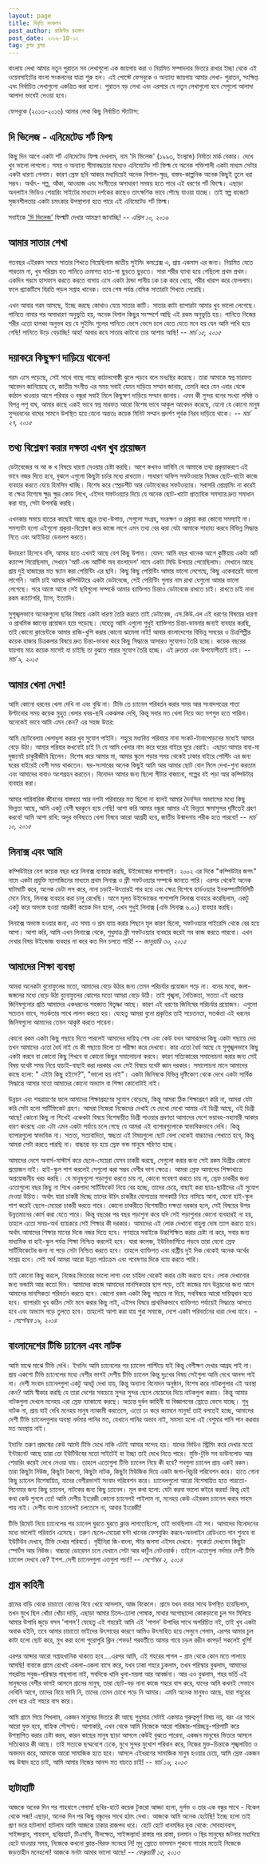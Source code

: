 ```yaml
---
layout: page
title: বিবৃতি সংকলন
post_author: রাজিউর রহমান
post_date: ২০১৬-10-১২
tag: ব্লগর ব্লগর
---
```

<div class="message">
বাংলায় লেখা আমার নতুন পুরাতন সব লেখাগুলো এক জায়গায় করা ও নিয়মিত সম্পাদনার ভিতরে রাখার ইচ্ছা থেকে এই ওয়েবসাইটের বাংলা সংকলনের যাত্রা শুরু হল। এই পোস্টে ফেসবুকে ও অন্যান্য জায়গায় আমার লেখা- পুরাতন, সংক্ষিপ্ত এবং নির্বাচিত লেখাগুলো একত্রিত করা হলো। পুরাতন বড় লেখা এবং এরপরে যে নতুন লেখাগুলো হবে সেগুলো আলাদা আলাদা ভাবেই দেওয়া হবে।
</div>

ফেসবুকে (২০১৩-২০১৬) আমার লেখা কিছু নির্বাচিত স্ট্যাটাস:

## দি ভিলেজ - এনিমেটেড শর্ট ফিল্ম
কিছু দিন আগে একটা শর্ট এনিমেটেড ফিল্ম দেখলাম, নাম 'দি ভিলেজ' (১৯৯৩, ইংল্যান্ড) নির্মাতা মার্ক বেকার। দেখে খুব ভালো লাগলো। সময় ও অন্যান্য সীমাবদ্ধতার মধ্যেও  এনিমেটেড শর্ট ফিল্ম যে অনেক শক্তিশালী একটা মাধ্যম সেটার একটা ধারণা পেলাম। কারণ স্রেফ ছবি আকার মধ্যদিয়েই অনেক বিশাল-ক্ষুদ্র, বাস্তব-কাল্পনিক অনেক কিছুই তুলে ধরা সম্ভব। অর্থাৎ- গল্প, আঁকা, আওয়াজ এবং সংগীতের অসাধারণ সমন্বয় হতে পারে এই ধরণের শর্ট ফিল্মে। এছাড়া অনলাইন ভিডিও শেয়ারিং সাইটের মাধ্যমে দর্শকের কাছেও তাৎক্ষণিক ভাবে পৌছে যাওয়া যাচ্ছে। তাই স্বল্প বাজেটে সৃজনশীলতার একটা চমৎকার উপস্থাপনা হতে পারে এই এনিমেটেড শর্ট ফিল্ম।

সবাইকে ['দি ভিলেজ'](https://vimeo.com/73644772) ফিল্মটি দেখার আমন্ত্রণ জানাচ্ছি! -- *এপ্রিল ১০, ২০১৬*

## আমার সাতার শেখা
গতবছর এইরকম সময়ে সাতার শিখতে গিয়েছিলাম জাতীয় সুইমিং কমপ্লেক্স এ, প্রায় একমাস এর জন্য। নিয়মিত যেতে পারতাম না, খুব পরিশ্রম হত পানিতে ক্রমাগত হাত-পা ছুড়তে ছুড়তে। সারা শরীর ব্যাথা হয়ে গেছিলো প্রথম প্রথম। একদিন গরমে হাসফাস করতে করতে বাসায় এসে একটা ঠান্ডা পানীয় ঢক ঢক করে খেয়ে, শরীর খারাপ করে ফেললাম। ফলে প্র্যাকটিসে বিরতি পড়ল সপ্তাহ খানেক। তবে শেষ পর্যন্ত বেসিক সাতারটা শিখতে পেরেছি।

এখন আবার গরম আসছে, ইচ্ছে করছে কোথাও যেয়ে সাতার কাটি। সাতার কাটা ব্যাপারটা আমার খুব ভালো লেগেছে। পানিতে নামার পর অসাধারণ অনুভুতি হয়, অনেক বিশাল কিছুর সংস্পর্শে আছি এই রকম অনুভুতি হয়। পানিতে নিজের শরীর এতো হালকা অনুভব হয় যে সুইমিং পুলের পানিতে ভেসে ভেসে চলে যেতে যেতে মনে হয় যেন আমি পাখি হয়ে গেছি! পানিতে উড়ে বেড়াচ্ছি! আহ! আবার কবে সাতার কাটবো তার আশায় আছি! -- *মার্চ ১৫, ২০১৫*
<!--more-->

## দয়াকরে কিছুক্ষণ দাড়িয়ে থাকেন!
গরম এসে পড়েছে, সেই সাথে গাছে গাছে কাঠালগোষ্ঠী ঝুলে পড়বে বলে মনঃস্থির করেছে। তারা আমাকে স্বপ্ন মারফত আবেদন জানিয়েছে যে, জাতীয় সংগীত এর সময় সবাই যেমন দাড়িয়ে সম্মান জানায়, তেমনি করে যেন এবার থেকে কাঠাল খাওয়ার আগে পরিবার ও বন্ধুরা সবাই মিলে কিছুক্ষণ দাড়িয়ে সম্মান জানায়। এমন কী সুন্দর বনের সংখ্যা লঘিষ্ঠ ও বিপন্ন পশু বাঘ, আমার কাছে একই ভাবে স্বপ্ন মারফত আরো বিশেষ ভাবে আকুল আবেদন করেছে, যেনো যে কোনো মানুষ সুন্দরবনের বাঘের সামনে উপস্থিত হয়ে যেনো অন্ততঃ কয়েক মিনিট সম্মান প্রদর্শণ পূর্বক নিরব দাড়িয়ে থাকে। -- *মার্চ ২৭, ২০১৫*

## তথ্য বিশ্লেষণ করার দক্ষতা এখন খুব প্রয়োজন
ডেটাবেজের অ আ ক খ বিষয়ে ধারণা নেওয়ার চেষ্টা করছি। আগে কখনও ভাবিনি যে আমাকে তথ্য প্রকৃয়াকরণে এই ভাবে নজর দিতে হবে, বুঝলে এগুলো কিছুটা চর্চার মধ্যে রাখতাম। সাধারণ অফিস সফটওয়্যার নিজের ছোট-খাটো কাজে ব্যবহার করতে যেয়ে হিমসিম খাচ্ছি। বিশেষ করে স্প্রেডশীট আর ডেটাবেজের সফটওয়্যার। সরাসরি প্রোগ্রামিং না করেই বা ক্ষেত্র বিশেষে ক্ষুদ্র ক্ষুদ্র কোড লিখে, এইসব সফটওয়্যার দিয়ে যে অনেক ছোট-খাটো প্রাত্যহিক সমস্যার দ্রুত সমাধান করা যায়, সেটা উপলব্ধি করছি।

এখনকার সময়ে হাতের কাছেই আছে প্রচুর তথ্য-উপাত্ত, সেগুলো সংগ্রহ, সংরক্ষণ ও প্রকৃয়া করা কোনো সমস্যাই না। সমস্যাটা হলো এইগুলো প্রকৃয়া-বিশ্লেষণ করে কাজে লাগে এমন তথ্য বের করা যেটা আমাকে সাহায্য করবে বিভিন্ন সিদ্ধান্ত নিতে এবং আইডিয়া ডেভলপ করতে।

উদাহরণ হিসেবে বলি, আমার হতে এখনই আছে বেশ কিছু উপাত্ত। যেমন: আমি বছর খানেক আগে কুষ্টিয়ায় একটা আর্ট ক্যাম্পে গিয়েছিলাম, সেখানে 'আর্ট এন্ড আর্টিস্ট অব বাংলাদেশ' নামে একটা সিডি উপহার পেয়েছিলাম। সেখানে আছে প্রায় দুই হাজারের মত স্ক্যান করা পেয়িন্টিং এর ছবি। কিছু কিছু পেয়িন্টিং আমার ভালো লেগেছে, কিছু একেবারেই ভালো লাগেনি। আমি চাই আমার কম্পিউটারে একটা ডেটাবেজে, সেই পেয়িন্টিং গুলার নাম রাখা যেগুলো আমার ভালো লেগেছে। পরে আস্তে আস্তে সেই ছবিগুলো সম্পর্কে আমার ব্যাক্তিগত চিন্তাও ডেটাবেজে রাখতে চাই। রাখতে চাই নানা রকম ক্যাটেগরি, ট্যাগ, ইত্যাদি।

সুশৃঙ্খলভাবে অনেকগুলো ছবির বিষয়ে একটা ধারণা তৈরি করতে তাই ডেটাবেজ, এস.কিউ.এল এই ধরণের বিষয়ের ধারণা ও প্রাথমিক জ্ঞানের প্রয়োজন হয়ে পড়েছে। যেহেতু আমি এগুলো শুধুই ব্যাক্তিগত চিন্তা-ভাবনার জন্যই ব্যবহার করছি, তাই কোনো ক্লায়েন্টকে আমার রাজি-খুশি করার কোনো ঝামেলা নাই! আবার বাংলাদেশের বিভিন্ন সময়ের ও চিত্রশিল্পীর কয়েক হাজার চিত্রকলার বিষয়ে দ্রুত চিন্তা-ভাবনা করে কিছু সিদ্ধান্তে আসারও সুযোগও তৈরি হচ্ছে। কয়েক বছরের যায়গায় মাত্র কয়েক মাসেই যা চাইছি তা বুঝতে পারার সুযোগ তৈরি হচ্ছে। এই দ্রুততা এবং উপযোগীতাই চাই। -- *মার্চ ৯, ২০১৫*

## আমার খেলা দেখা!
আমি কোনো ধরনের খেলা দেখি না এবং বুঝি না। টিভি তে চ্যানেল পরিবর্তন করার সময় আর সংবাদপত্রের পাতা উল্টানোর সময় কয়েক মুহুত খেলার খবর-ছবি একঝলক দেখি, কিন্তু সবার মত খেলা নিয়ে অত মশগুল হতে পারিনা। অনেকেই ভাবে আমি এমন কেন? এর সহজ উত্তর:

আমি ছোটবেলায় খেলাধুলা করার খুব সুযোগ পাইনি। শহুরে মধ্যবিত্ত পরিবারে নানা সংকট-টানাপোড়নের মধ্যেই আমার বেড়ে উঠা। আমার পরিবার কখনোই চাই নি যে আমি খেলার নাম করে ঘরের বাইরে ঘুরে বেরাই। এছাড়া আমার বাবা-মা দুজনেই চাকুরীজীবি ছিলেন। বিশেষ করে আমার মা, আমার স্কুলে পড়ার সময় থেকেই ঢাকার বাইরে পোস্টিং এর জন্য ঘরের বাইরেই বেশী সময় থাকতেন। ঘর-সংসারের অনেক কিছুই আমি আর আমার ছোট বোন মিলে দেখা-শুনা করতাম এবং আমাদের বাবাও অংশগ্রহন করতেন। বিনোদন আমার জন্য ছিলো গীটার বাজানো, গল্পের বই পড়া আর কম্পিউটার ব্যবহার করা।

আমার পারিবারিক জীবনের বাস্তবতা আর দশটা পরিবারের মত ছিলো না বলেই আমার দৈনন্দিন অভ্যাসের মধ্যে কিছু ভিন্নতা আছে, আমি একটু বেশী ঘরকুনে হয়ে গেছি! আশা করি আমার বন্ধুরা আমার এই ভিন্নতা ক্ষমাসুন্দর দৃষ্টিতেই গ্রহণ করবে! আমি আশা রাখি: অদুর ভবিষ্যতে খেলা বিষয়ে আরো আগ্রহী হয়ে, জাতীয় উন্মাদনায় শরীক হতে পারবো!  -- *মার্চ ১০, ২০১৫*

## লিনাক্স এবং আমি
কম্পিউটারে বেশ কয়েক বছর ধরে লিনাক্স ব্যবহার করছি, উইন্ডোজের পাশাপাশি। ২০০২ এর দিকে "কম্পিউটার জগৎ" নামে একটা প্রযুক্তি ম্যাগাজিনের মাধ্যমে প্রথম লিনাক্স ও ফ্রী সফটওয়্যার সম্পর্কে জানতে পারি। এরপর থেকেই অনেক ঘাটাঘাটি করে, অনেক ডেটা লস করে, নানা চড়াই-উৎতারই পার হয়ে এবং ক্ষেত্র বিশেষে হার্ডওয়্যার ইনকম্প্যাটিবিলিটি মেনে নিয়ে, লিনাক্স ব্যবহার করা চালু রেখেছি। আগে মূলত উইন্ডোজের পাশাপাশি লিনাক্স ব্যবহার করেছিলাম, একটু একটু করে অভ্যস্ত হওয়া আরকী! কয়েক দিন হলো, এখন শুধুই লিনাক্স (এভি লিনাক্স ৬.০১) ব্যবহার করছি।

লিনাক্সে অভ্যস্ত হওয়ার জন্য, এত সময় ও শ্রম ব্যায় করার পিছনে মূল কারণ ছিলো, সফটওয়্যার পাইরেসি থেকে বের হয়ে আসা। আশা করি, আমি এখন লিনাক্সে থেকে, শুধুমাত্র ফ্রী সফটওয়্যার ব্যবহার করেই সব কাজ করতে পারবো। এখন দেখার বিষয় উইন্ডোজ ব্যবহার না করে কত দিন চলতে পারি!  -- *জানুয়ারি ৩০, ২০১৫*

## আমাদের শিক্ষা ব্যবস্থা
আমরা অনেকটা বুনোফুলের মতো, আমাদের বেড়ে উঠার জন্য তেমন পরিচর্যার প্রয়োজন পড়ে না। বনের মধ্যে, জলা-জঙ্গলের মধ্যে বেড়ে উঠা বুনোফুলের ঝোপের মতো আমরা বেড়ে উঠি। তাই শৃঙ্খলা, নৈতিকতা, সততা এই ধরণের জিনিষগুলোর প্রতি আমাদের একধরনের সহজাত বিতৃষ্ণা আছে। কারণ এই ধরণের জিনিষের পরিচর্যার প্রয়োজন। এগুলো সচেতন ভাবে, সতর্কতার সাথে লালন করতে হয়। যেহেতু আমরা বুনো প্রকৃতির তাই সচেতনতা, সতর্কতা এই ধরনের জিনিষগুলো আমাদের তেমন আকৃষ্ট করতে পারেনা।

কোনো রকম একটা কিছু গছায়ে দিতে পারলেই আমাদের দায়িত্ব শেষ এবং কেউ যখন আমারদের কিছু একটা গছায়ে দেয় তখন আমাদের এতো ধৈর্য নাই যে কী গছায়ে দিলো তা পরীক্ষা করে দেখবো। কার এতো ধৈর্য আছে যে সুশৃঙ্খলভাবে কিছু একটা করবে বা কোনো কিছু শিখবে বা কোনো কিছুর সমালোচনা করবে। কারণ সত্যিকারের সমালোচনা করার জন্য সেই বিষয় যথেষ্ট সময় নিয়ে যাচাই-বাছাই করা দরকার এবং সেই বিষয়ে যথেষ্ট জ্ঞান দরকার। সমালোচনা মানে আমাদের কাছে হলো: " এইটা কিছু হইসে?", "ভালো হয় নাই"। একটা জিনিষকে বিভিন্ন দৃষ্টিকোণ থেকে দেখে একটা সার্বিক সিদ্ধান্তে আসার মতো আমাদের কোনো অভ্যাস বা শিক্ষা কোনোটাই নাই।

উন্নয়ন এবং শহরায়ণের ফলে আমাদের শিক্ষাগ্রহণের সুযোগ বেড়েছে, কিন্তু আমরা ঠিক শিক্ষাগ্রহণ করি না, আমরা যেটা করি সেটা হলো সার্টিফিকেট গ্রহণ। আমরা নিজেরা নিজেদের দেখাই যে দেখো দেখো আমার এই ডিগ্রী আছে, ওই ডিগ্রী আছে! কোনো কিছু না শিখেই একেকটা বিষয়ে বিশেষায়ীত ডিগ্রী পাওয়ার প্রবণতা আমাদের দেশে ভয়াবহ-মহামারী আকার ধারণ করেছে এবং এটা এমন একটা পর্যায়ে চলে গেছে যে আমরা এই ব্যাপারগুলোকে স্বাভাবিকভাবে দেখি। কিন্তু ব্যাপারগুলো স্বাভাবিক না। সততা, সত্যবাদিতা, স্বচ্ছতা এই বিষয়গুলো ছোট বেলা থেকেই বাচ্চাদের শেখাতে হবে, কিন্তু আমরা সেটা করতে পারছি না। বাচ্চারা বড় হয়ে স্রেফ ভন্ড মানুষে পরিণত হচ্ছে।

আমাদের দেশে অনার্স-মাস্টার্স করে ছেলে-মেয়েরা যেসব চাকরী করছে, সেগুলো করার জন্য সেই রকম ডিগ্রীর কোনো প্রয়োজন নাই। হাই-স্কুল পাশ করলেই সেগুলো করা সম্ভব বেশীর ভাগ ক্ষেত্রে। আমরা স্রেফ আমাদের শিক্ষাখাতে অপ্রয়োজনীয় খরচ করছি। যে মানুষগুলো পড়াশুনা করতে চায় না, কোনো গবেষণা করতে চায় না, স্রেফ চাকরীর জন্য এতোগুলো বছর কিছু না শিখে একগাদা সার্টিফিকেট নিয়ে বের হচ্ছে, তাদের চেয়ে, বাছাই করা ছাত্র-ছাত্রীদের এই সুযোগ দেওয়া উচিত। অর্থাৎ যারা চাকরী দিচ্ছে তাদের উচিৎ চাকরীর যোগ্যতার মাপকাঠি নিচে নামিয়ে আনা, যেনো হাই-স্কুল পাশ করেই ছেলে-মেয়েরা চাকরী করতে পারে। কোনো চাকরীতে বিশেষায়ীত দক্ষতা দরকার হলে, সেই বিষয়ের উপর উন্নতমানের কোর্স করা যেতে পারে। কিন্তু বছরের পর বছর পড়াশুনা করে যদি সেই পড়াশুনার কোনো ব্যবহারই না হয়, তাহলে এতো সময়-অর্থ ব্যায়করে সেই শিক্ষার কী দরকার। আমাদের এই লোক দেখানো বাহুল্য দোষ ত্যাগ করতে হবে। অর্থাৎ আমাদের শিক্ষার মানের দিকে নজর দিতে হবে। গণহারে সবাইকে উচ্চশিক্ষিত করার চেষ্টা না করে, সবার জন্য মাধ্যমিক বা হাই-স্কুল পর্যন্ত শিক্ষা নিশ্চিত করলেই হবে। যারা কলেজ, ইউনিভার্সিতে পড়বে তারা যেনো স্রেফ সার্টিফিকেটের জন্য না পড়ে সেটা নিশ্চিত করতে হবে। তাহলে ব্যাক্তিগত এবং রাষ্ট্রীয় দুই দিক থেকেই অনেক অর্থের সাশ্রয় হবে। সেই অর্থ আমরা আরো উন্নত পাঠ্যক্রম এবং গবেষণার দিকে ব্যায় করতে পারি।

তাই কোনো কিছু করলে, নিজের ভিতরের ভালো লাগা এবং চাহিদা থেকেই করার চেষ্টা করতে হবে। লোক দেখানোর জন্য ভন্ডামি আর কতো দিন। আমাদের কাজে আমাদের মানসিকতার ছাপ পড়ে, তাই কাজের মান উন্নয়নের জন্য আগে আমাদের মানসিকতা পরিবর্তন করতে হবে। কোনো রকম একটা কিছু গছায়ে না দিয়ে, সববিষয়ে আরো দায়িত্ববান হতে হবে। ব্যাপারটা খুব কঠিন সেটা মনে করার কিছু নাই, এইসব বিষয়ে প্রাথমিকভাবে ব্যাক্তিগত পর্যায়েই সিদ্ধান্তে আসতে হবে এবং অভ্যাস গড়ে তুলতে হবে। তাহলেই আশা করা যায় পুরা সমাজে, দেশে একটা পরিবর্তনের ধারা দেখা যাবে। -- *সেপ্টেম্বর ১৯, ২০১৪*

## বাংলাদেশের টিভি চ্যানেল এবং নাটক
আমি মাঝে মাঝে টিভি দেখি। ইদানিং আমি চ্যানেলের পর চ্যানেল পাল্টিয়ে যাই কিন্তু বেশীক্ষণ দেখার আগ্রহ পাই না। প্রায় একশো টিভি চ্যানেলের মধ্যে বেশীর ভাগই দেশীয় টিভি চ্যানেল কিন্তু দুঃখের বিষয় সেইগুলা আমি দেখে আনন্দ পাই না। দেশী সংবাদ চ্যানেলগুলা একটু আধটু দেখা যায়, কিন্তু অন্যান্য বিনোদন অনুষ্ঠান, বিশেষ করে নাটকগুলার এই অবস্থা কেন? আমি স্বীকার করছি যে তারা দেশের সবচেয়ে সুন্দর সুন্দর ছেলে মেয়েদের দিয়ে নাটকগুলা করায়। কিন্তু আমার নাটকগুলা দেখলে মনেহয় এরা স্রেফ ন্যাকামো করছে। অত্যন্ত দুর্বল কাহিনী যা বিজ্ঞাপনের স্রোতে ভেসে যাচ্ছে। শুধু নাটক না, প্রায় যাই দেখি মনেহয় মানুষ ন্যাকামী করতেসে, এতো ঢং করে ক্যামনে মানুষ! তাই বলতেই হচ্ছে, আমাদের দেশী টিভি চ্যানেলগুলার অবস্থা নর্দমার পানির মত, যেখানে পানির অভাব নাই, সমস্যা হলো এই বেশুমার পানি পান করবার মত অবস্থায় নাই।

ইদানিং তরুণ প্রজন্মের কেউ আদৌ টিভি দেখে নাকি এটাই আমার সন্দেহ হয়। যাদের ভিডিও স্ট্রিমিং করে দেখার মতো ইন্টারনেট আছে তারা তো ইউটিউবের মতো সাইটেই যা ইচ্ছা তাই দেখে নিতে পারে। মুভি-টুভি সব ডাউনলোড আর শেয়ারিং করেই দেখে নেওয়া যায়। তাহলে এতোগুলা টিভি চ্যানেল নিয়ে কী হবে? সবগুলা চ্যানেল প্রায় একই রকম। তারা কিছুটা নিউজ, কিছুটা টকশো, কিছুটা নাটক, কিছুটা মিউজিক দিয়ে একটা জগা-খিচুরি পরিবেশন করে। হাতে গোনা কিছু চ্যানেল বিশেষায়িত, যাদের বেশীরভাগই সংবাদ পরিবেশন করে। চ্যানেলগুলো আরো বিশেষায়িত হতে পারতো- সিনেমার জন্য কিছু চ্যানেল, নাটকের জন্য কিছু চ্যানেল। মূল কথা হলো: যেটা করবা ভালো কইরে করবা! কিন্তু হেই কথা কেউ শুনলে তো! আমি দেশীয় ইংরেজী কোনো চ্যানেলই পাইলাম না, মনেহয় কেউ এইরকম চ্যানেল করার সাহস পায় নাই। দেশীয় বাংলা চ্যানেলই চলতেসে না, আবার ইংরেজী!

টিভি রিমোট নিয়ে চ্যানেলের পর চ্যানেল ঘুরতে ঘুরতে ক্লান্ত লাগতেছিলো, তাই ভাবছিলাম এই সব। আমাদের বিনোদনের মধ্যে ভালোই পরিবর্তন এসেছে। তরুণ ছেলে-মেয়েরা ঘন্টা খানেক ফেসবুকিং করবে-অনলাইন রেডিওতে গান শুনবে বা ইউটিউব দেখবে, টিভি দেখার পরিবর্তে। গৃহীনিরা জি-বাংলা, স্টার জলসা এইসব দেখবে। গৃহকর্তা দেখবেন কিছুটা স্পোর্টস আর নিউজ। বাচ্চারা ডোরেমন চলে যেখানে সেটা আর কার্টুন নেটওয়ার্ক। তাইলে এতোগুলা নর্দমার দেশী টিভি চ্যানেল দেখবে কে? ইশশ..দেশী চ্যানেলগুলা এত্তগুলা পচা!! -- *সেপ্টেম্বর ২, ২০১৪*

## গ্রাম কাহিনী
গ্রামের বাড়ি থেকে চাচাতো বোনের বিয়ে খেয়ে আসলাম, আজ বিকেলে। গ্রামে যখন বাবার সাথে উপস্থিত হয়েছিলাম, তখন মুখে ছিল খোঁচা খোঁচা দাড়ি, এছাড়া আমার ঢিলে-ঢোলা পোষাক, মাথার অগোছালো কোকড়ানো চুল সব মিলিয়ে আমার উপাধি জুড়ে বসল 'পাগল'! যেহেতু এই শহরেই আমি এই 'পাগল' উপাধির সাথে অপরিচিত নই, তাই খুব একটা অবাক হইনি, তবে আমার চাচাতো ভাইদের উৎসাহের কারণে আমিও উৎসাহিত হয়ে সেলুনে গেলাম, এরপর আমার চুল কাটা হলো ছোট করে, মুখ করা হলো পুরোপুরি ক্লিন শেভড! পরবর্তীতে আমার গায়ে চড়ল রঙীন কাপড়! সকলেই খুশি!

এরপর আব্দার আরো সপ্তাহখানিক থাকতে হবে....এরপর আমি, এই শহরের পাগল - গ্রাম থেকে কোন মতে পালায়ে আসছি! বাবাকে গ্রামে রেখেই একলা-একলা বাসে করে, যখন ঢাকা শহরে ঢুকলাম, তখন পরিস্কার বুঝলাম, আমাদের শহরটায় সবুজ-পরিস্কার গাছপালা নাই, সবদিকে খালি ধুলা-ময়লা আর আবর্জনা। আর এও বুঝলাম, শহর ভর্তি এই মানুষদের বেশীর ভাগই আসলে গ্রামের মানুষ, তারা ছোট-বড় নানা কাজে শহরে বাস করে, যাদের আমি কখনই সেভাবে দেখিনি আগে, তাদের নিয়ে ভাবি নি, তাদের তেমন চোখে পড়ে নি আমার। এমনি অনেক মানুষও আছে, যারা শহুরের বেশ ধরে এই শহরে বাস করে।

আমি গ্রামে গিয়ে শিখলাম, একজন মানুষের ভিতরে কী আছে শুধুমাত্র সেটাই একমাত্র গুরুত্বপূর্ণ বিষয় নয়, বরং এর সাথে আরো যুক্ত হবে, বাহ্যিক সৌন্দর্য্য। আশাকরি, এখন থেকে আমি নিজেকে আরো পরিষ্কার-পরিচ্ছন্ন-পরিপাটি করে উপস্থাপিত করার চেষ্টা করব, কারন কাছের মানুষ ছাড়া আসলে কেউই বুঝতে পারেনা, একজন মানুষের ভিতরে আসলে সত্যিকারে কী আছে। তাই সত্যকে ছদ্মবেশে ঢেকে, মুখে সুন্দর মুখোশ পরিধান করে, নিজের মুক্ত-চিন্তাকে শৃঙ্খলায়িত ও অবদমন করে, আমাকে আরো সামাজিক হতে হবে। আসলে এইধরণের সামাজিক মানুষ হওয়ার চেয়ে, আমি স্রেফ একজন বদ্ধ উন্মাদ হতে চাই, আমি আমার নিজের আনন্দ মত বাচতে চাই! -- *মার্চ ১৬, ২০১৩*

## হাটাহাটি
আজকে অনেক দিন পর শাহবাগে গেলাম! ছবির-হাটে কয়েক টুকরো আড্ডা হলো, দুর্লভ ও তার এক বন্ধুর সাথে - বিকেল থেকে সন্ধা! এছাড়া, অনেক দিন পর কিছু বন্ধুদের সাথে হঠাৎ দেখা। আজকে আমি অনেক হেটেছি! ইচ্ছে হলো তাই প্রাণ ভরে হাটলাম! হাটলাম আমি আজকে ঢাকার রাজপথ ধরে। হেটে হেটে ধানমন্ডির দৃক থেকে: সোবহানবাগ, সাইন্সল্যাব, শাহবাগ, ছবিরহাট, টিএসসি, নীলক্ষেত, সাইন্সল্যাব! রাস্তার পর রাস্তা, চলমান ও স্থির মানুষের জটলার মধ্যদিয়ে হেটে যাওয়ার সময়, নিজেকে কখনো ক্লান্ত-বিরক্ত মনেহয় নি! মৃদু স্রোতে ভাসমান শুকনো পাতার মতোই নিজেকে জড়তাহীন মনেহলো! আজকে মনটা আমার ভালো আছে! -- *ফেব্রুয়ারী ১৫, ২০১৩*